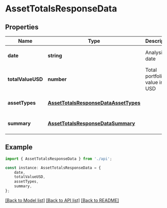 # AssetTotalsResponseData


## Properties

Name | Type | Description | Notes
------------ | ------------- | ------------- | -------------
**date** | **string** | Analysis date | [optional] [default to undefined]
**totalValueUSD** | **number** | Total portfolio value in USD | [optional] [default to undefined]
**assetTypes** | [**AssetTotalsResponseDataAssetTypes**](AssetTotalsResponseDataAssetTypes.md) |  | [optional] [default to undefined]
**summary** | [**AssetTotalsResponseDataSummary**](AssetTotalsResponseDataSummary.md) |  | [optional] [default to undefined]

## Example

```typescript
import { AssetTotalsResponseData } from './api';

const instance: AssetTotalsResponseData = {
    date,
    totalValueUSD,
    assetTypes,
    summary,
};
```

[[Back to Model list]](../README.md#documentation-for-models) [[Back to API list]](../README.md#documentation-for-api-endpoints) [[Back to README]](../README.md)
